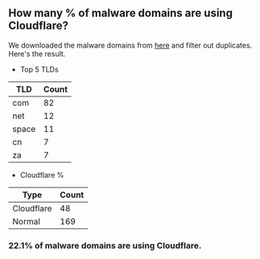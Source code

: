 ## How many % of malware domains are using Cloudflare?


We downloaded the malware domains from [here](https://urlhaus.abuse.ch) and filter out duplicates.
Here's the result.


[//]: # (start replacement)


- Top 5 TLDs

| TLD | Count |
| --- | --- |
| com | 82 |
| net | 12 |
| space | 11 |
| cn | 7 |
| za | 7 |


- Cloudflare %

| Type | Count |
| --- | --- |
| Cloudflare | 48 |
| Normal | 169 |


### 22.1% of malware domains are using Cloudflare.